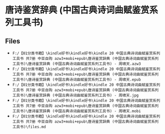 # 唐诗鉴赏辞典 (中国古典诗词曲赋鉴赏系列工具书)

## Files

- `F:/【01分类书籍】\kindle好书\kindle好书\kindle 20 中国古典诗词曲赋鉴赏系列工具书 共7册 中亚自购 azw3+mobi+epub\唐诗鉴赏辞典 (中国古典诗词曲赋鉴赏系列工具书)\唐诗鉴赏辞典 (中国古典诗词曲赋鉴赏系列工具书) - 周啸天.azw3`
- `F:/【01分类书籍】\kindle好书\kindle好书\kindle 20 中国古典诗词曲赋鉴赏系列工具书 共7册 中亚自购 azw3+mobi+epub\唐诗鉴赏辞典 (中国古典诗词曲赋鉴赏系列工具书)\唐诗鉴赏辞典 (中国古典诗词曲赋鉴赏系列工具书) - 周啸天.epub`
- `F:/【01分类书籍】\kindle好书\kindle好书\kindle 20 中国古典诗词曲赋鉴赏系列工具书 共7册 中亚自购 azw3+mobi+epub\唐诗鉴赏辞典 (中国古典诗词曲赋鉴赏系列工具书)\唐诗鉴赏辞典 (中国古典诗词曲赋鉴赏系列工具书) - 周啸天.jpg`
- `F:/【01分类书籍】\kindle好书\kindle好书\kindle 20 中国古典诗词曲赋鉴赏系列工具书 共7册 中亚自购 azw3+mobi+epub\唐诗鉴赏辞典 (中国古典诗词曲赋鉴赏系列工具书)\唐诗鉴赏辞典 (中国古典诗词曲赋鉴赏系列工具书) - 周啸天.mobi`
- `F:/【01分类书籍】\kindle好书\kindle好书\kindle 20 中国古典诗词曲赋鉴赏系列工具书 共7册 中亚自购 azw3+mobi+epub\唐诗鉴赏辞典 (中国古典诗词曲赋鉴赏系列工具书)\files.md`
